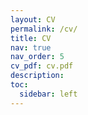 ```yaml
---
layout: CV
permalink: /cv/
title: CV
nav: true
nav_order: 5
cv_pdf: cv.pdf
description: 
toc:
  sidebar: left
---
```


